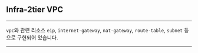 ## Infra-2tier VPC
---
`vpc`와 관련 리소스 `eip`, `internet-gateway`, `nat-gateway`, `route-table`, `subnet` 등으로 구현되어 있습니다.

---